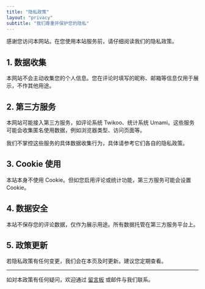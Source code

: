 ```yaml
---
title: "隐私政策"
layout: "privacy"
subtitle: "我们尊重并保护您的隐私"
---
```


感谢您访问本网站。在您使用本站服务前，请仔细阅读我们的隐私政策。

## 1. 数据收集

本网站不会主动收集您的个人信息。您在评论时填写的昵称、邮箱等信息仅用于展示，不作其他用途。

## 2. 第三方服务

本网站可能接入第三方服务，如评论系统 Twikoo、统计系统 Umami。这些服务可能会收集匿名使用数据，例如浏览器类型、访问页面等。

我们不掌控这些服务的具体数据收集行为，具体请参考它们各自的隐私政策。

## 3. Cookie 使用

本站本身不使用 Cookie。但如您启用评论或统计功能，第三方服务可能会设置 Cookie。

## 4. 数据安全

本站不保存您的评论数据，仅作为展示用途。所有数据托管在第三方服务平台上。

## 5. 政策更新

若隐私政策有任何变更，我们会在本页及时更新。建议您定期查看。

---

如对本政策有任何疑问，欢迎通过 [留言板](/guestbook/) 或邮件与我们联系。
